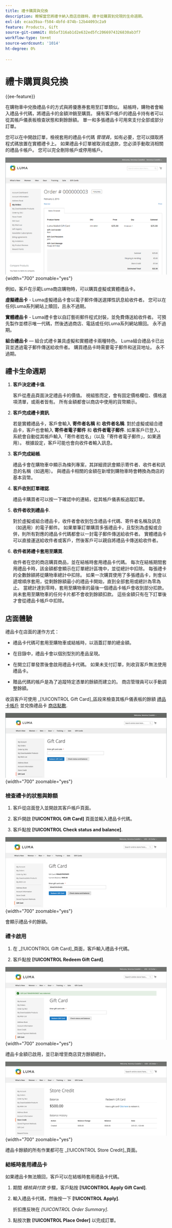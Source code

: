 ```yaml
---
title: 禮卡購買與兌換
description: 瞭解當您將禮卡納入商店目錄時，禮卡從購買到兌現的生命週期。
exl-id: ecaa39aa-f504-4bfd-874b-12b44093c2a9
feature: Products, Gift
source-git-commit: 8b5af316ab1d2e632ed5fc2066974326830ab3f7
workflow-type: tm+mt
source-wordcount: '1014'
ht-degree: 0%

---
```


# 禮卡購買與兌換

{{ee-feature}}

在購物車中兌換禮品卡的方式與將優惠券套用至訂單類似。 結帳時，購物者會輸入禮品卡代碼，將禮品卡的金額沖銷至購買。 擁有客戶帳戶的禮品卡持有者可以從其帳戶儀表板檢查狀態和剩餘餘額。 單一和多張禮品卡可用來支付全部或部分訂單。

您可以在中開啟訂單，檢視套用的禮品卡代碼 _管理員_，如有必要，您可以擷取將程式碼放置在實體禮卡上。 如果禮品卡訂單被取消或退款，您必須手動取消相關的禮品卡帳戶。 您可以完全刪除帳戶或停用帳戶。

![購物車中的禮品卡詳細資料](./assets/storefront-gift-card-order-customer-account.png){width="700" zoomable="yes"}

例如，客戶在示範Luma商店購物時，可以購買虛擬或實體禮品卡。

**虛擬禮品卡** - Luma虛擬禮品卡會以電子郵件傳送選擇性訊息給收件者。 您可以在任何Luma系列網站上贖回，且永不過期。

**實體禮品卡** - Luma禮卡會以自訂藝術郵件程式封裝，並免費傳送給收件者。 可預先製作並標示唯一代碼，然後透過商店、電話或任何Luma系列網站贖回。 永不過期。

**組合禮品卡**  — 組合式禮卡兼具虛擬和實體禮卡兩種特色。 Luma組合禮品卡已出貨並透過電子郵件傳送給收件者。 購買禮品卡時需要電子郵件和送貨地址。 永不過期。

## 禮卡生命週期

1. **客戶決定禮卡值**.

   客戶從產品頁面決定禮品卡的價值。 視組態而定，會有固定價格欄位、價格選項清單，或兩者皆有。 所有金額都會以商店中使用的貨幣顯示。

1. **客戶完成禮卡資訊**.

   若是實體禮品卡，客戶會輸入 **寄件者名稱** 和 **收件者名稱**. 對於虛擬或組合禮品卡，客戶也會輸入 **寄件者電子郵件** 和 **收件者電子郵件**. 如果客戶已登入，系統會自動從其帳戶輸入「寄件者姓名」（以及「寄件者電子郵件」，如果適用）。 根據設定，客戶可能也會向收件者輸入訊息。

1. **客戶完成結帳**.

   禮品卡會在購物車中顯示為條列專案，其詳細資訊會顯示寄件者、收件者和訊息的名稱（如適用）。 與禮品卡相關的金額在新增到購物車時會轉換為商店的基本貨幣。

1. **客戶收到訂單確認**.

   禮品卡購買者可以按一下確認中的連結，從其帳戶儀表板追蹤訂單。

1. **收件者收到禮品卡**.

   對於虛擬或組合禮品卡，收件者會收到包含禮品卡代碼、寄件者名稱及訊息（如適用）的電子郵件。 如果單筆訂單購買多張禮品卡，且型別為虛擬或合併，則所有對應的禮品卡代碼都會以一封電子郵件傳送給收件者。 實體禮品卡可以直接運送給收件者或客戶，然後客戶可以親自將禮品卡傳送給收件者。

1. **收件者將禮卡套用至購買**.

   收件者在您的商店購買商品，並在結帳時套用禮品卡代碼。 每次在結帳期間套用禮品卡時，該金額都會顯示在訂單總計區塊中，並從總計中扣除。 每張禮卡的全數餘額將從購物車總計中扣除。 如果一次購買使用了多張禮品卡，則會以遞增順序套用，從剩餘餘額最小的禮品卡開始，直到全部套用或總計為零為止。 當總計達到零時，套用至購物車的最後一個禮品卡帳戶會收到部分扣款。 尚未套用至購物車的任何卡片都不會收到餘額扣款。 這些金額只有在下訂單後才會從禮品卡帳戶中扣除。

## 店面體驗

禮品卡在店面的運作方式：

- 禮品卡代碼可套用至購物車或結帳時，以涵蓋訂單的總金額。

- 在目錄中，禮品卡會以個別型別的產品呈現。

- 在開立訂單發票後會啟用禮品卡代碼。 如果未支付訂單，則收貨客戶無法使用禮品卡。

- 贈品代碼的帳戶是為了追蹤特定憑單的餘額而建立的。 商店管理員可以手動調整餘額。

收貨客戶可使用 _[!UICONTROL Gift Card]_區段來檢查其帳戶儀表板的餘額 [禮品卡帳戶](product-gift-card-accounts.md) 並兌換禮品卡 [商店點數](../customers/store-credit-using.md).

![禮品卡](./assets/account-dashboard-gift-card.png){width="700" zoomable="yes"}

### 檢查禮卡的狀態與餘額

1. 客戶從店面登入並開啟其客戶帳戶頁面。

1. 客戶開啟 **[!UICONTROL Gift Card]** 頁面並輸入禮品卡代碼。

1. 客戶點按 **[!UICONTROL Check status and balance]**.

![禮卡餘額](./assets/gift-balance.png){width="700" zoomable="yes"}

會顯示禮品卡的餘額。

### 禮卡啟用

1. 在 _[!UICONTROL Gift Card]_頁面，客戶輸入禮品卡代碼。

1. 客戶點按 **[!UICONTROL Redeem Gift Card]**.

![成功啟用禮品卡的相關訊息](./assets/gift-redeemed-balance.png){width="700" zoomable="yes"}

禮品卡金額已啟用，並已新增至商店貸方餘額總計。

![存放區貸方餘額](./assets/store-credit.png){width="700" zoomable="yes"}

禮品卡餘額的所有作業都可在 _[!UICONTROL Store Credit]_頁面。

### 結帳時套用禮品卡

如果禮品卡無法贖回，客戶可以在結帳時套用禮品卡代碼。

1. 期間 _稽核與付款_ 步驟，客戶點按 **[!UICONTROL Apply Gift Card]**.

1. 輸入禮品卡代碼，然後按一下 **[!UICONTROL Apply]**.

   折扣應反映在 _[!UICONTROL Order Summary]_.

1. 點按次數 **[!UICONTROL Place Order]** 以完成訂單。
